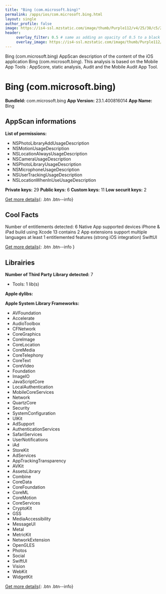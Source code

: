 ```yaml
---
title: "Bing (com.microsoft.bing)"
permalink: /apps/ios/com.microsoft.bing.html
layout: single
author_profile: false
image: https://is4-ssl.mzstatic.com/image/thumb/Purple112/v4/25/38/c5/2538c55c-b97e-49c6-d994-1b0a170de96d/AppIcon-0-1x_U007emarketing-0-7-0-sRGB-85-220.png/512x512bb.jpg
header: 
     overlay_filter: 0.5 # same as adding an opacity of 0.5 to a black background
     overlay_image: https://is4-ssl.mzstatic.com/image/thumb/Purple112/v4/25/38/c5/2538c55c-b97e-49c6-d994-1b0a170de96d/AppIcon-0-1x_U007emarketing-0-7-0-sRGB-85-220.png/512x512bb.jpg
---
```

Bing (com.microsoft.bing) AppScan description of the content of the iOS application Bing (com.microsoft.bing). This analysis is based on the Mobile App Tools : AppScore, static analysis, Audit and the Mobile Audit App Tool.

# Bing (com.microsoft.bing)

**BundleId:** com.microsoft.bing
**App Version:** 23.1.400816014
**App Name:** Bing


## AppScan informations 

**List of permissions:** 
- NSPhotoLibraryAddUsageDescription
- NSMotionUsageDescription
- NSLocationAlwaysUsageDescription
- NSCameraUsageDescription
- NSPhotoLibraryUsageDescription
- NSMicrophoneUsageDescription
- NSUserTrackingUsageDescription
- NSLocationWhenInUseUsageDescription
  
  
**Private keys:** 29
**Public keys:** 6
**Custom keys:** 11
**Low securit keys:** 2
  
[Get more details](/pricing.html){: .btn .btn--info}

## Cool Facts

Number of entitlements detected: 6
Native App
supported devices iPhone & iPad
build using Xcode 13
contains 2 App extensions
support multiple languages
at least 1 entitlemented features (strong iOS integration)
SwiftUI
  
[Get more details](/pricing.html){: .btn .btn--info }

## Librairies 
**Number of Third Party Library detected:** 7
- Tools: 1 lib(s)


**Apple dylibs:**


**Apple System Library Frameworks:**
- AVFoundation
- Accelerate
- AudioToolbox
- CFNetwork
- CoreGraphics
- CoreImage
- CoreLocation
- CoreMedia
- CoreTelephony
- CoreText
- CoreVideo
- Foundation
- ImageIO
- JavaScriptCore
- LocalAuthentication
- MobileCoreServices
- Network
- QuartzCore
- Security
- SystemConfiguration
- UIKit
- AdSupport
- AuthenticationServices
- SafariServices
- UserNotifications
- iAd
- StoreKit
- AdServices
- AppTrackingTransparency
- AVKit
- AssetsLibrary
- Combine
- CoreData
- CoreFoundation
- CoreML
- CoreMotion
- CoreServices
- CryptoKit
- GSS
- MediaAccessibility
- MessageUI
- Metal
- MetricKit
- NetworkExtension
- OpenGLES
- Photos
- Social
- SwiftUI
- Vision
- WebKit
- WidgetKit


  
[Get more details](/pricing.html){: .btn .btn--info}

